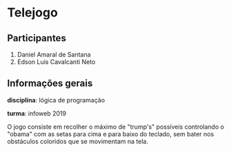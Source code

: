 # Telejogo

## Participantes

1. Daniel Amaral de Santana
2. Edson Luis Cavalcanti Neto

## Informações gerais

**disciplina**: lógica de programação

**turma**: infoweb 2019

O jogo consiste em recolher o máximo de "trump's" possíveis controlando o "obama" com as setas para cima e para baixo do teclado, sem bater 
nos obstáculos coloridos que se movimentam na tela.
